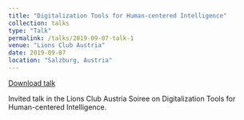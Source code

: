 ```yaml
---
title: "Digitalization Tools for Human-centered Intelligence"
collection: talks
type: "Talk"
permalink: /talks/2019-09-07-talk-1
venue: "Lions Club Austria"
date: 2019-09-07
location: "Salzburg, Austria"
---
```


[Download talk](https://github.com/caxenie/cristianaxenie.github.io/raw/master/files/CristianAxenie_Talk_LionsSalzburg_AIVR_2019.pdf)

Invited talk in the Lions Club Austria Soiree on Digitalization Tools for Human-centered Intelligence.
